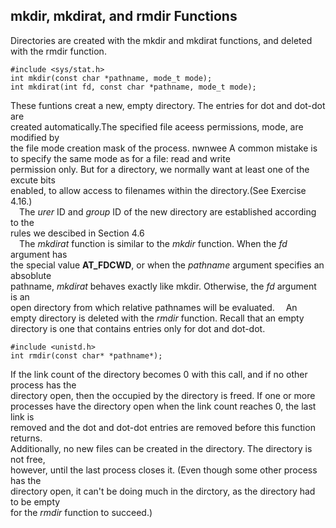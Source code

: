 ## mkdir, mkdirat, and rmdir Functions

Directories are created with the mkdir and mkdirat functions, and deleted with the rmdir function. 

```
#include <sys/stat.h>
int mkdir(const char *pathname, mode_t mode);
int mkdirat(int fd, const char *pathname, mode_t mode);
```
These funtions creat a new, empty directory. The entries for dot and dot-dot are  
created automatically.The specified file aceess permissions, mode, are modified by  
the file mode creation mask of the process. 
nwnwee  A common mistake is to specify the same mode as for a file: read and write  
permission only. But for a directory, we normally want at least one of the excute bits  
enabled, to allow access to filenames within the directory.(See Exercise 4.16.)  
&ensp;&ensp;The *urer* ID and *group* ID of the new directory are established according to the  
rules we descibed in Section 4.6  
&ensp;&ensp;The *mkdirat* function is similar to the *mkdir* function. When the *fd* argument has  
the special value **AT_FDCWD**, or when the *pathname* argument specifies an absoblute  
pathname, *mkdirat* behaves exactly like mkdir. Otherwise, the *fd* argument is an  
open directory from which relative pathnames will be evaluated. 
&ensp;&ensp;An empty directory is deleted with the *rmdir* function. Recall that an empty  
directory is one that contains entries only for dot and dot-dot.  

```
#include <unistd.h>
int rmdir(const char* *pathname*);
```
If the link count of the directory becomes 0 with this call, and if no other process has the  
directory open, then the occupied by the directory is freed. If one or more  
processes have the directory open when the link count reaches 0, the last link is  
removed and the dot and dot-dot entries are removed before this function returns.  
Additionally, no new files can be created in the directory. The directory is not free,  
however, until the last process closes it. (Even though some other process has the  
directory open, it can't be doing much in the dirctory, as the directory had to be empty  
for the *rmdir* function to succeed.)
